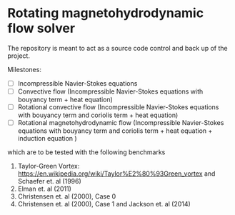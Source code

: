 # Rotating magnetohydrodynamic flow solver
The repository is meant to act as a source code control and back up of the project.

Milestones:
- [ ] Incompressible Navier-Stokes equations
- [ ] Convective flow (Incompressible Navier-Stokes equations with bouyancy term + heat equation)
- [ ] Rotational convective flow (Incompressible Navier-Stokes equations with bouyancy term and coriolis term + heat equation)
- [ ] Rotational magnetohydrodynamic flow (Incompressible Navier-Stokes equations with bouyancy term and coriolis term + heat equation + induction equation )

which are to be tested with the following benchmarks
1. Taylor-Green Vortex: https://en.wikipedia.org/wiki/Taylor%E2%80%93Green_vortex and Schaefer et. al (1996)
1. Elman et. al (2011)
1. Christensen et. al (2000), Case 0
1. Christensen et. al (2000), Case 1 and Jackson et. al (2014)

